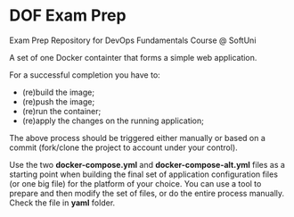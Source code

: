 # DOF Exam Prep
Exam Prep Repository for DevOps Fundamentals Course @ SoftUni

A set of one Docker containter that forms a simple web application.

For a successful completion you have to:
 - (re)build the image;
 - (re)push the image;
 - (re)run the container;
 - (re)apply the changes on the running application;

The above process should be triggered either manually or based on a commit (fork/clone the project to account under your control).

Use the two **docker-compose.yml** and **docker-compose-alt.yml** files as a starting point when building the final set of application configuration files (or one big file) for the platform of your choice. You can use a tool to prepare and then modify the set of files, or do the entire process manually. Check the file in **yaml** folder.

